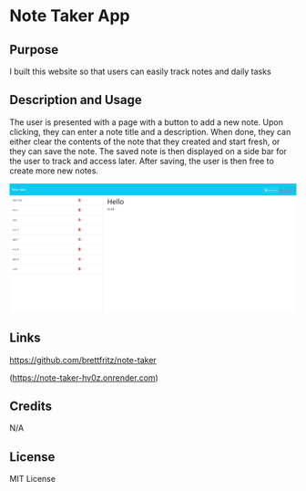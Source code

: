 # Note Taker App

## Purpose

I built this website so that users can easily track notes and daily tasks

## Description and Usage

The user is presented with a page with a button to add a new note. Upon clicking, they can enter a note title and a description. When done, they can either clear the contents of the note that they created and start fresh, or they can save the note. The saved note is then displayed on a side bar for the user to track and access later. After saving, the user is then free to create more new notes.

![home page snip](public/assets/snip.png)


## Links

https://github.com/brettfritz/note-taker

(https://note-taker-hv0z.onrender.com)

## Credits

N/A

## License
MIT License
